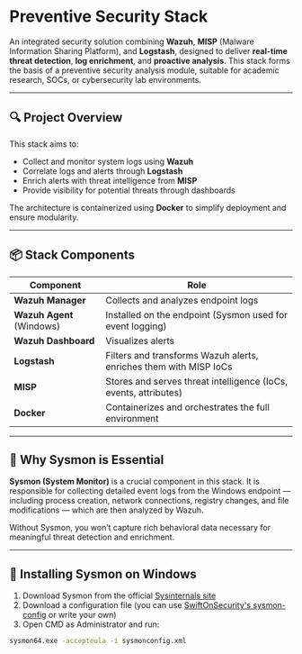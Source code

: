 # Preventive Security Stack

An integrated security solution combining **Wazuh**, **MISP** (Malware Information Sharing Platform), and **Logstash**, designed to deliver **real-time threat detection**, **log enrichment**, and **proactive analysis**. This stack forms the basis of a preventive security analysis module, suitable for academic research, SOCs, or cybersecurity lab environments.

---

## 🔍 Project Overview

This stack aims to:
- Collect and monitor system logs using **Wazuh**
- Correlate logs and alerts through **Logstash**
- Enrich alerts with threat intelligence from **MISP**
- Provide visibility for potential threats through dashboards

The architecture is containerized using **Docker** to simplify deployment and ensure modularity.

---

## 📦 Stack Components

| Component | Role |
|----------|------|
| **Wazuh Manager** | Collects and analyzes endpoint logs |
| **Wazuh Agent** (Windows) | Installed on the endpoint (Sysmon used for event logging) |
| **Wazuh Dashboard** | Visualizes alerts |
| **Logstash** | Filters and transforms Wazuh alerts, enriches them with MISP IoCs |
| **MISP** | Stores and serves threat intelligence (IoCs, events, attributes) |
| **Docker** | Containerizes and orchestrates the full environment |

---

## 🧠 Why Sysmon is Essential

**Sysmon (System Monitor)** is a crucial component in this stack. It is responsible for collecting detailed event logs from the Windows endpoint — including process creation, network connections, registry changes, and file modifications — which are then analyzed by Wazuh.

Without Sysmon, you won’t capture rich behavioral data necessary for meaningful threat detection and enrichment.

---

## 🏁 Installing Sysmon on Windows

1. Download Sysmon from the official [Sysinternals site](https://learn.microsoft.com/en-us/sysinternals/downloads/sysmon)
2. Download a configuration file (you can use [SwiftOnSecurity's sysmon-config](https://github.com/SwiftOnSecurity/sysmon-config) or write your own)
3. Open CMD as Administrator and run:

```cmd
sysmon64.exe -accepteula -i sysmonconfig.xml
